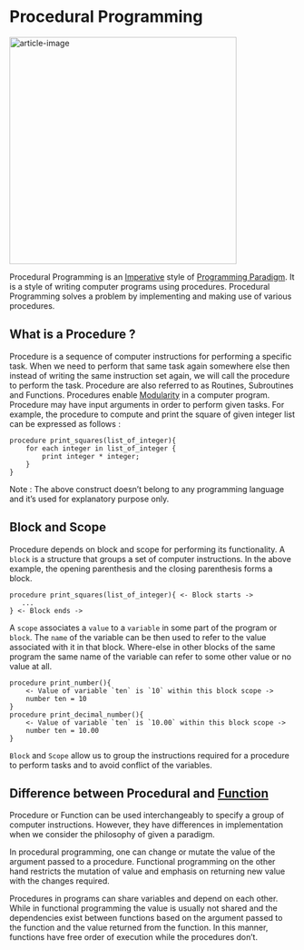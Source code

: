 # Procedural Programming

<img src='https://miro.medium.com/max/875/0*f26z1WmFpQYk0A0-' height='400' alt='article-image' />

Procedural Programming is an [Imperative](imperative-and-declarative-programming.md) style of [Programming Paradigm](what-are-programming-paradigms.md). It is a style of writing computer programs using procedures. Procedural Programming solves a problem by implementing and making use of various procedures.

## What is a Procedure ?

Procedure is a sequence of computer instructions for performing a specific task. When we need to perform that same task again somewhere else then instead of writing the same instruction set again, we will call the procedure to perform the task. Procedure are also referred to as Routines, Subroutines and Functions. Procedures enable [Modularity](https://en.wikipedia.org/wiki/Modularity_(programming)) in a computer program. Procedure may have input arguments in order to perform given tasks. For example, the procedure to compute and print the square of given integer list can be expressed as follows :

```
procedure print_squares(list_of_integer){
    for each integer in list_of_integer {
        print integer * integer;
    }
}
```

Note : The above construct doesn’t belong to any programming language and it’s used for explanatory purpose only.

## Block and Scope

Procedure depends on block and scope for performing its functionality. A `block` is a structure that groups a set of computer instructions. In the above example, the opening parenthesis and the closing parenthesis forms a block.

```
procedure print_squares(list_of_integer){ <- Block starts ->
   ...   
} <- Block ends ->
```

A `scope` associates a `value` to a `variable` in some part of the program or `block`. The `name` of the variable can be then used to refer to the value associated with it in that block. Where-else in other blocks of the same program the same name of the variable can refer to some other value or no value at all.

```
procedure print_number(){ 
    <- Value of variable `ten` is `10` within this block scope ->
    number ten = 10  
}
procedure print_decimal_number(){  
    <- Value of variable `ten` is `10.00` within this block scope ->
    number ten = 10.00
}
```

`Block` and `Scope` allow us to group the instructions required for a procedure to perform tasks and to avoid conflict of the variables.

## Difference between Procedural and [Function](https://medium.com/swlh/functional-programming-845160953da4)

Procedure or Function can be used interchangeably to specify a group of computer instructions. However, they have differences in implementation when we consider the philosophy of given a paradigm.

In procedural programming, one can change or mutate the value of the argument passed to a procedure. Functional programming on the other hand restricts the mutation of value and emphasis on returning new value with the changes required.

Procedures in programs can share variables and depend on each other. While in functional programming the value is usually not shared and the dependencies exist between functions based on the argument passed to the function and the value returned from the function. In this manner, functions have free order of execution while the procedures don’t.
